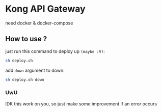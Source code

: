 # Kong API Gateway

need docker & docker-compose

## How to use ?

just run this command to deploy up `(maybe :V)`:

```bash
sh deploy.sh
```

add `down` argument to down:

```bash
sh deploy.sh down
```

### UwU

IDK this work on you, so just make some improvement if an error occurs